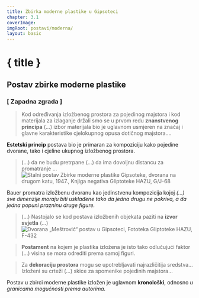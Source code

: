 ```yaml
---
title: Zbirka moderne plastike u Gipsoteci
chapter: 3.1
coverImage: 
imgRoot: postavi/moderna/
layout: basic
---
```


# { title }

## Postav zbirke moderne plastike

### [ Zapadna zgrada ]

>Kod određivanja izložbenog prostora za pojedinog majstora i kod materijala za izlaganje držali smo se u prvom redu **znanstvenog principa** (…) izbor materijala bio je uglavnom usmjeren na značaj i glavne karakteristike cjelokupnog opusa dotičnog majstora….

**Estetski princip** postava bio je primaran za kompoziciju kako pojedine dvorane, tako i cjeline ukupnog izložbenog prostora. 

> (...) da ne budu pretrpane (...) da ima dovoljnu distancu za promatranje ...
![Stalni postav Zbirke moderne plastike Gipsoteke, dvorana na drugom katu, 1947., Knjiga negativa Gliptoteke HAZU, G/J-68]({imgRoot}2.jpg 'Stalni postav Zbirke moderne plastike Gipsoteke')

Bauer promatra izložbenu dvoranu kao jedinstvenu kompozicija kojoj _(…) sve dimenzije moraju biti usklađene tako da jedna drugu ne pokriva, a da jedna popuni prazninu druge figure._

> (…) Nastojalo se kod postava izložbenih objekata paziti na **izvor svjetla** (...)
![Dvorana „Meštrović“ postav u Gipsoteci, Fototeka Gliptoteke HAZU, F-432]({imgRoot}1.jpg 'Dvorana „Meštrović“')

> **Postament** na kojem je plastika izložena je isto tako odlučujući faktor (…) visina se mora odrediti prema samoj figuri.

> Za **dekoraciju prostora** mogu se upotrebljavati najrazličitija sredstva… Izloženi su crteži (…) skice za spomenike pojedinih majstora…

Postav u zbirci moderne plastike izložen je uglavnom **kronološki**, odnosno _u granicama mogućnosti prema autorima._
